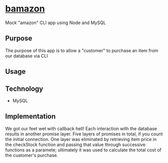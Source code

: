 # [bamazon](https://github.com/jmeuwissen/bamazon)
Mock "amazon" CLI app using Node and MySQL



## Purpose

The purpose of this app is to allow a "customer" to purchase an item from our database via CLI

## Usage



## Technology

  * MySQL

## Implementation

We got our feet wet with callback hell! Each interaction with the database results in another promise layer. Five layers of promises in total, if you count the initial connection. One layer was eliminated by retrieving item price in the checkStock function and passing that value through successive functions as a paramete; ultimately it was used to calculate the total cost of the customer's purchase.
